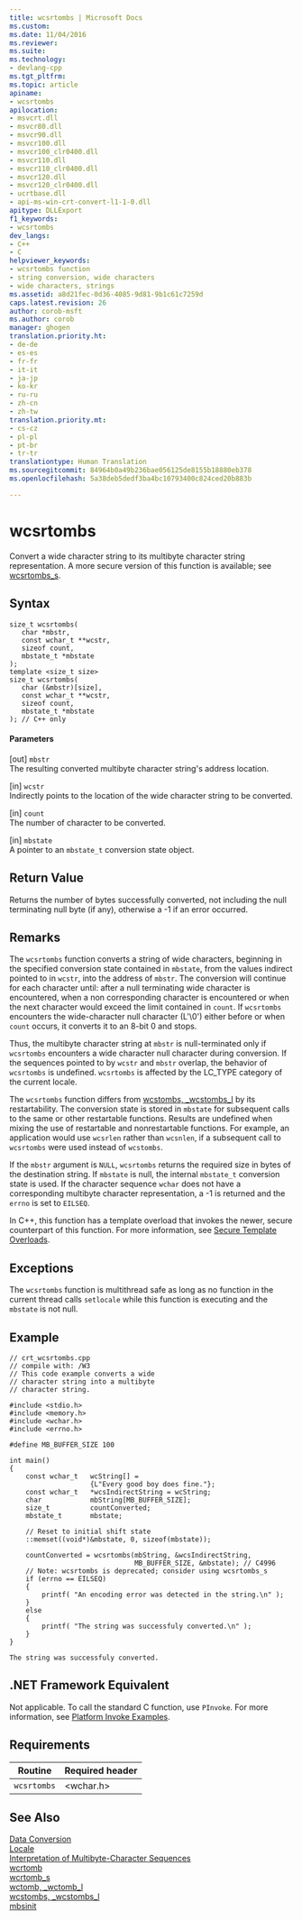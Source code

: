 ```yaml
---
title: wcsrtombs | Microsoft Docs
ms.custom: 
ms.date: 11/04/2016
ms.reviewer: 
ms.suite: 
ms.technology:
- devlang-cpp
ms.tgt_pltfrm: 
ms.topic: article
apiname:
- wcsrtombs
apilocation:
- msvcrt.dll
- msvcr80.dll
- msvcr90.dll
- msvcr100.dll
- msvcr100_clr0400.dll
- msvcr110.dll
- msvcr110_clr0400.dll
- msvcr120.dll
- msvcr120_clr0400.dll
- ucrtbase.dll
- api-ms-win-crt-convert-l1-1-0.dll
apitype: DLLExport
f1_keywords:
- wcsrtombs
dev_langs:
- C++
- C
helpviewer_keywords:
- wcsrtombs function
- string conversion, wide characters
- wide characters, strings
ms.assetid: a8d21fec-0d36-4085-9d81-9b1c61c7259d
caps.latest.revision: 26
author: corob-msft
ms.author: corob
manager: ghogen
translation.priority.ht:
- de-de
- es-es
- fr-fr
- it-it
- ja-jp
- ko-kr
- ru-ru
- zh-cn
- zh-tw
translation.priority.mt:
- cs-cz
- pl-pl
- pt-br
- tr-tr
translationtype: Human Translation
ms.sourcegitcommit: 84964b0a49b236bae056125de8155b18880eb378
ms.openlocfilehash: 5a38deb5dedf3ba4bc10793400c824ced20b883b

---
```

# wcsrtombs
Convert a wide character string to its multibyte character string representation. A more secure version of this function is available; see [wcsrtombs_s](../../c-runtime-library/reference/wcsrtombs-s.md).  
  
## Syntax  
  
```  
size_t wcsrtombs(  
   char *mbstr,  
   const wchar_t **wcstr,  
   sizeof count,  
   mbstate_t *mbstate  
);  
template <size_t size>  
size_t wcsrtombs(  
   char (&mbstr)[size],  
   const wchar_t **wcstr,  
   sizeof count,  
   mbstate_t *mbstate  
); // C++ only  
```  
  
#### Parameters  
 [out] `mbstr`  
 The resulting converted multibyte character string's address location.  
  
 [in] `wcstr`  
 Indirectly points to the location of the wide character string to be converted.  
  
 [in] `count`  
 The number of character to be converted.  
  
 [in] `mbstate`  
 A pointer to an `mbstate_t` conversion state object.  
  
## Return Value  
 Returns the number of bytes successfully converted, not including the null terminating null byte (if any), otherwise a -1 if an error occurred.  
  
## Remarks  
 The `wcsrtombs` function converts a string of wide characters, beginning in the specified conversion state contained in `mbstate`, from the values indirect pointed to in `wcstr`, into the address of `mbstr`. The conversion will continue for each character until: after a null terminating wide character is encountered, when a non corresponding character is encountered or when the next character would exceed the limit contained in `count`. If `wcsrtombs` encounters the wide-character null character (L'\0') either before or when `count` occurs, it converts it to an 8-bit 0 and stops.  
  
 Thus, the multibyte character string at `mbstr` is null-terminated only if `wcsrtombs` encounters a wide character null character during conversion. If the sequences pointed to by `wcstr` and `mbstr` overlap, the behavior of `wcsrtombs` is undefined. `wcsrtombs` is affected by the LC_TYPE category of the current locale.  
  
 The `wcsrtombs` function differs from [wcstombs, _wcstombs_l](../../c-runtime-library/reference/wcstombs-wcstombs-l.md) by its restartability. The conversion state is stored in `mbstate` for subsequent calls to the same or other restartable functions. Results are undefined when mixing the use of restartable and nonrestartable functions.  For example, an application would use `wcsrlen` rather than `wcsnlen`, if a subsequent call to `wcsrtombs` were used instead of `wcstombs`.  
  
 If the `mbstr` argument is `NULL`, `wcsrtombs` returns the required size in bytes of the destination string. If `mbstate` is null, the internal `mbstate_t` conversion state is used. If the character sequence `wchar` does not have a corresponding multibyte character representation, a -1 is returned and the `errno` is set to `EILSEQ`.  
  
 In C++, this function has a template overload that invokes the newer, secure counterpart of this function. For more information, see [Secure Template Overloads](../../c-runtime-library/secure-template-overloads.md).  
  
## Exceptions  
 The `wcsrtombs` function is multithread safe as long as no function in the current thread calls `setlocale` while this function is executing and the `mbstate` is not null.  
  
## Example  
  
```  
// crt_wcsrtombs.cpp  
// compile with: /W3  
// This code example converts a wide  
// character string into a multibyte  
// character string.  
  
#include <stdio.h>  
#include <memory.h>  
#include <wchar.h>  
#include <errno.h>  
  
#define MB_BUFFER_SIZE 100  
  
int main()  
{  
    const wchar_t   wcString[] =   
                    {L"Every good boy does fine."};  
    const wchar_t   *wcsIndirectString = wcString;  
    char            mbString[MB_BUFFER_SIZE];  
    size_t          countConverted;  
    mbstate_t       mbstate;  
  
    // Reset to initial shift state  
    ::memset((void*)&mbstate, 0, sizeof(mbstate));  
  
    countConverted = wcsrtombs(mbString, &wcsIndirectString,  
                               MB_BUFFER_SIZE, &mbstate); // C4996  
    // Note: wcsrtombs is deprecated; consider using wcsrtombs_s  
    if (errno == EILSEQ)  
    {  
        printf( "An encoding error was detected in the string.\n" );  
    }  
    else   
    {  
        printf( "The string was successfuly converted.\n" );  
    }  
}  
```  
  
```Output  
The string was successfuly converted.  
```  
  
## .NET Framework Equivalent  
 Not applicable. To call the standard C function, use `PInvoke`. For more information, see [Platform Invoke Examples](http://msdn.microsoft.com/Library/15926806-f0b7-487e-93a6-4e9367ec689f).  
  
## Requirements  
  
|Routine|Required header|  
|-------------|---------------------|  
|`wcsrtombs`|\<wchar.h>|  
  
## See Also  
 [Data Conversion](../../c-runtime-library/data-conversion.md)   
 [Locale](../../c-runtime-library/locale.md)   
 [Interpretation of Multibyte-Character Sequences](../../c-runtime-library/interpretation-of-multibyte-character-sequences.md)   
 [wcrtomb](../../c-runtime-library/reference/wcrtomb.md)   
 [wcrtomb_s](../../c-runtime-library/reference/wcrtomb-s.md)   
 [wctomb, _wctomb_l](../../c-runtime-library/reference/wctomb-wctomb-l.md)   
 [wcstombs, _wcstombs_l](../../c-runtime-library/reference/wcstombs-wcstombs-l.md)   
 [mbsinit](../../c-runtime-library/reference/mbsinit.md)


<!--HONumber=Jan17_HO2-->


